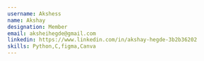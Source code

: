 ```yaml
---
username: Akshess
name: Akshay
designation: Member
email: aksheihegde@gmail.com 
linkedin: https://www.linkedin.com/in/akshay-hegde-3b2b36202
skills: Python,C,figma,Canva
---
```

